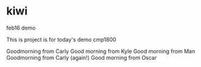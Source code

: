
# kiwi
feb16 demo

This is project is for today's demo cmp1800

Goodmorning from Carly
Good morning from Kyle
Good morning from Man
Goodmorning from Carly (again!)
Good morning from Oscar
